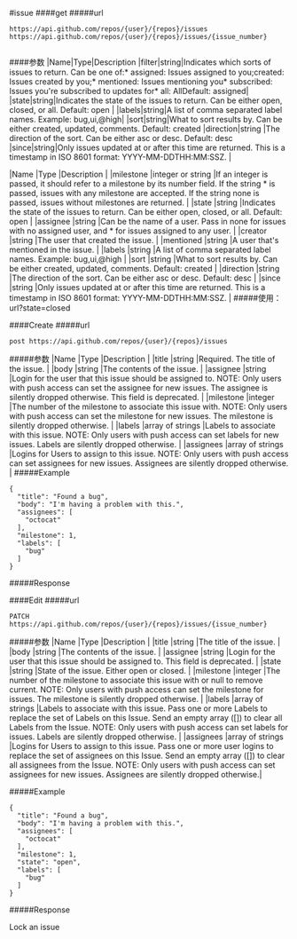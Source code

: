 #issue[](https://developer.github.com/v3/issues/)
####get
#####url
```
https://api.github.com/repos/{user}/{repos}/issues
https://api.github.com/repos/{user}/{repos}/issues/{issue_number}


```
####参数
|Name|Type|Description
|filter|string|Indicates which sorts of issues to return. Can be one of:* assigned: Issues assigned to you;created: Issues created by you;* mentioned: Issues mentioning you* subscribed: Issues you're subscribed to updates for* all: AllDefault: assigned|
|state|string|Indicates the state of the issues to return. Can be either open, closed, or all. Default: open							|
|labels|string|A list of comma separated label names. Example: bug,ui,@high|
|sort|string|What to sort results by. Can be either created, updated, comments. Default: created
|direction|string	|The direction of the sort. Can be either asc or desc. Default: desc
|since|string|Only issues updated at or after this time are returned. This is a timestamp in ISO 8601 format: YYYY-MM-DDTHH:MM:SSZ.	|

|Name		|Type				|Description																																																			|
|milestone	|integer or string	|If an integer is passed, it should refer to a milestone by its number field. If the string * is passed, issues with any milestone are accepted. If the string none is passed, issues without milestones are returned.	|
|state		|string				|Indicates the state of the issues to return. Can be either open, closed, or all. Default: open																															|
|assignee	|string				|Can be the name of a user. Pass in none for issues with no assigned user, and * for issues assigned to any user.																										|
|creator	|string				|The user that created the issue.																																														|
|mentioned	|string				|A user that's mentioned in the issue.																																													|
|labels		|string				|A list of comma separated label names. Example: bug,ui,@high																																							|
|sort		|string				|What to sort results by. Can be either created, updated, comments. Default: created																																	|
|direction	|string				|The direction of the sort. Can be either asc or desc. Default: desc																																					|
|since		|string				|Only issues updated at or after this time are returned. This is a timestamp in ISO 8601 format: YYYY-MM-DDTHH:MM:SSZ.																									|
#####使用：
url?state=closed


####Create
#####url
```
post https://api.github.com/repos/{user}/{repos}/issues
```
#####参数
|Name		|Type				|Description																																															|
|title		|string				|Required. The title of the issue.																																										|
|body		|string				|The contents of the issue.																																												|
|assignee	|string				|Login for the user that this issue should be assigned to. NOTE: Only users with push access can set the assignee for new issues. The assignee is silently dropped otherwise. This field is deprecated.	|
|milestone	|integer			|The number of the milestone to associate this issue with. NOTE: Only users with push access can set the milestone for new issues. The milestone is silently dropped otherwise.							|
|labels		|array of strings	|Labels to associate with this issue. NOTE: Only users with push access can set labels for new issues. Labels are silently dropped otherwise.															|
|assignees	|array of strings	|Logins for Users to assign to this issue. NOTE: Only users with push access can set assignees for new issues. Assignees are silently dropped otherwise.												|
#####Example
```
{
  "title": "Found a bug",
  "body": "I'm having a problem with this.",
  "assignees": [
    "octocat"
  ],
  "milestone": 1,
  "labels": [
    "bug"
  ]
}
```
#####Response


####Edit
#####url
```
PATCH  https://api.github.com/repos/{user}/{repos}/issues/{issue_number}
```
#####参数
|Name		|Type				|Description																																																																						|
|title		|string				|The title of the issue.																																																																			|
|body		|string				|The contents of the issue.																																																																			|
|assignee	|string				|Login for the user that this issue should be assigned to. This field is deprecated.																																																				|
|state		|string				|State of the issue. Either open or closed.																																																															|
|milestone	|integer			|The number of the milestone to associate this issue with or null to remove current. NOTE: Only users with push access can set the milestone for issues. The milestone is silently dropped otherwise.																								|
|labels		|array of strings	|Labels to associate with this issue. Pass one or more Labels to replace the set of Labels on this Issue. Send an empty array ([]) to clear all Labels from the Issue. NOTE: Only users with push access can set labels for issues. Labels are silently dropped otherwise.							|
|assignees	|array of strings	|Logins for Users to assign to this issue. Pass one or more user logins to replace the set of assignees on this Issue. Send an empty array ([]) to clear all assignees from the Issue. NOTE: Only users with push access can set assignees for new issues. Assignees are silently dropped otherwise.|


#####Example
```
{
  "title": "Found a bug",
  "body": "I'm having a problem with this.",
  "assignees": [
    "octocat"
  ],
  "milestone": 1,
  "state": "open",
  "labels": [
    "bug"
  ]
}
```
#####Response


Lock an issue





